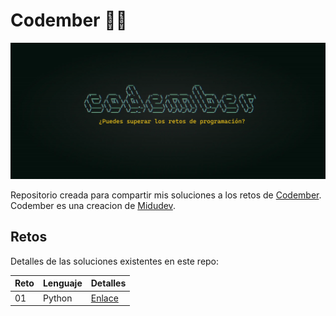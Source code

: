 # Codember 👨‍💻

![Codember](./assets/codember.webp)

Repositorio creada para compartir mis soluciones a los retos de [Codember](https://codember.dev/). Codember es una creacion de [Midudev](https://github.com/midudev).

## Retos

Detalles de las soluciones existentes en este repo:

<table style="width: 100%;">
    <thead>
        <tr>
            <th>Reto</th>
            <th>Lenguaje</th>
            <th>Detalles</th>
        </tr>
    </thead>
    <tbody>
        <tr>
            <td>01</td>
            <td>Python</td>
            <td>
                <a href="https://github.com/carlosfernandezcabrero/codember-solutions/tree/main/challenge01">Enlace</a>
            </td>
        </tr>
    </tbody>
</table>
